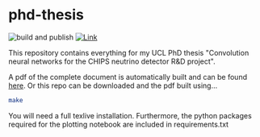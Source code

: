 # phd-thesis

![build and publish](https://github.com/joshtingey/phd-thesis/workflows/build%20and%20publish/badge.svg)
[![Link](https://img.shields.io/badge/thesis%20link-pdf-blue)](https://joshtingey.github.io/phd-thesis/thesis.pdf)

This repository contains everything for my UCL PhD thesis "Convolution neural networks for the CHIPS neutrino detector R&D project". 

A pdf of the complete document is automatically built and can be found [here](https://joshtingey.github.io/phd-thesis/thesis.pdf). Or this repo can be downloaded and the pdf built using...

```bash
make
```

You will need a full texlive installation. Furthermore, the python packages required for the plotting notebook are included in requirements.txt
